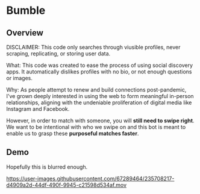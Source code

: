 # Bumble

## Overview

DISCLAIMER: This code only searches through viusible profiles, never scraping, replicating, or storing user data.

What: This code was created to ease the process of using social discovery apps. It automatically dislikes profiles with no bio, or not enough questions or images.

Why: As people attempt to renew and build connections post-pandemic, I've grown deeply interested in using the web to form meaningful in-person relationships, aligning with the undeniable proliferation of digital media like Instagram and Facebook. 

However, in order to match with someone, you will **still need to swipe right**. We want to be intentional with who we swipe on and this bot is meant to enable us to grasp these **purposeful matches faster**. 

## Demo

Hopefully this is blurred enough.

https://user-images.githubusercontent.com/67289464/235708217-d4909a2d-44df-490f-9945-c21598d534af.mov
